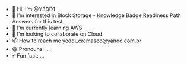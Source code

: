- 👋 Hi, I’m @Y3DD1
- 👀 I’m interested in Block Storage - Knowledge Badge Readiness Path Answers for this test
- 🌱 I’m currently learning AWS
- 💞️ I’m looking to collaborate on Cloud
- 📫 How to reach me yeddi_cremasco@yahoo.com.br
- 😄 Pronouns: ...
- ⚡ Fun fact: ...

<!---
Y3DD1/Y3DD1 is a ✨ special ✨ repository because its `README.md` (this file) appears on your GitHub profile.
You can click the Preview link to take a look at your changes.
--->
